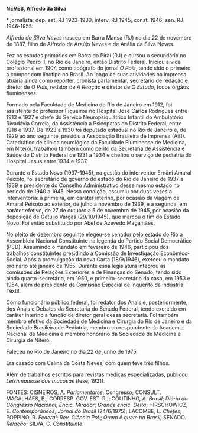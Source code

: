 **NEVES, Alfredo da Silva**

\* jornalista; dep. est. RJ 1923-1930; interv. RJ 1945; const. 1946;
sen. RJ 1946-1955.

*Alfredo da Silva Neves* nasceu em Barra Mansa (RJ) no dia 22 de
novembro de 1887, filho de Alfredo de Araújo Neves e de Anália da Silva
Neves.

Fez os estudos primários em Barra do Piraí (RJ) e cursou o secundário no
Colégio Pedro II, no Rio de Janeiro, então Distrito Federal. Iniciou a
vida profissional em 1904 como tipógrafo do jornal *O País*, tendo sido
o primeiro a compor com linotipo no Brasil. Ao longo de suas atividades
na imprensa atuaria ainda como repórter, cronista parlamentar,
secretário de redação e diretor de *O País*, redator de *A Reação* e
diretor de *O Estado*, todos órgãos fluminenses.

Formado pela Faculdade de Medicina do Rio de Janeiro em 1912, foi
assistente do professor Figueiroa no Hospital José Carlos Rodrigues
entre 1913 e 1927 e chefe do Serviço Neuropsiquiátrico Infantil do
Ambulatório Rivadávia Correia, da Assistência a Psicopatas do Distrito
Federal, entre 1918 e 1937. De 1923 a 1930 foi deputado estadual no Rio
de Janeiro e, de 1929 ao ano seguinte, presidiu a Associação Brasileira
de Imprensa (ABI). Catedrático de clínica neurológica da Faculdade
Fluminense de Medicina, em Niterói, trabalhou também como perito da
Secretaria de Assistência e Saúde do Distrito Federal de 1931 a 1934 e
chefiou o serviço de pediatria do Hospital Jesus entre 1934 e 1937.

Durante o Estado Novo (1937-1945), na gestão do interventor Ernâni
Amaral Peixoto, foi secretário de governo do estado do Rio de Janeiro de
1937 a 1939 e presidente do Conselho Administrativo desse mesmo estado
no período de 1940 a 1945. Nessa condição, assumiu por duas vezes a
interventoria: a primeira, em caráter interino, por ocasião da viagem de
Amaral Peixoto ao exterior, de julho a novembro de 1939, e a segunda, em
caráter efetivo, de 27 de outubro a 5 de novembro de 1945, por ocasião
da deposição de Getúlio Vargas (29/10/1945), que marcou o fim do Estado
Novo. Foi então substituído por Abel de Azevedo Magalhães.

No pleito de dezembro seguinte elegeu-se senador pelo estado do Rio à
Assembleia Nacional Constituinte na legenda do Partido Social
Democrático (PSD). Assumindo o mandato em fevereiro de 1946, participou
dos trabalhos constituintes presidindo a Comissão de Investigação
Econômico-Social. Após a promulgação da nova Carta (18/9/1946), exerceu
o mandato ordinário até janeiro de 1955. Durante essa legislatura
integrou as comissões de Relações Exteriores e de Finanças do Senado,
tendo sido ainda quarto-secretário, em 1950, e primeiro-secretário da
casa, em 1953 e 1954, além de presidente da Comissão Especial de
Inquérito da Indústria Têxtil.

Como funcionário público federal, foi redator dos Anais e,
posteriormente, dos Anais e Debates da Secretaria do Senado Federal,
tendo exercido em caráter interino a função de diretor geral dessa
secretaria. Foi também membro efetivo da Sociedade de Medicina e
Cirurgia do Rio de Janeiro e da Sociedade Brasileira de Pediatria,
membro correspondente da Academia Nacional de Medicina e membro
honorário da Sociedade de Medicina e Cirurgia de Niterói.

Faleceu no Rio de Janeiro no dia 22 de junho de 1975.

Era casado com Celina da Costa Neves, com quem teve três filhos.

Além de trabalhos escritos para revistas médicas especializadas,
publicou *Leishmaniose das mucosas* (tese, 1921).

FONTES: CISNEIROS, A. *Parlamentares*; Congresso; CONSULT. MAGALHÃES,
B.; CORRESP. GOV. EST. RJ; COUTINHO, A. *Brasil*; *Diário do Congresso
Nacional*; *Encic. Mirador*; *Grande encic. Delta*; HIRSCHOWICZ, E.
*Contemporâneos*; *Jornal do Brasil* (24/6/1975); LACOMBE, L. *Chefes*;
POPPINO, R. *Federal*; *Rev.* *Ciência Pol*.; *Quem é quem no Brasil*;
SENADO. *Relação*; SILVA, C. *Constituinte*.

